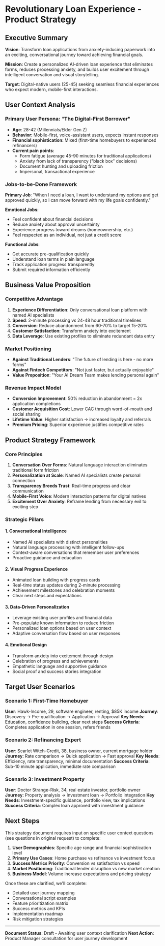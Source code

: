 # Revolutionary Loan Experience - Product Strategy

## Executive Summary

**Vision**: Transform loan applications from anxiety-inducing paperwork into an exciting, conversational journey toward achieving financial goals.

**Mission**: Create a personalized AI-driven loan experience that eliminates forms, reduces processing anxiety, and builds user excitement through intelligent conversation and visual storytelling.

**Target**: Digital-native users (25-45) seeking seamless financial experiences who expect modern, mobile-first interactions.

## User Context Analysis

### Primary User Persona: "The Digital-First Borrower"
- **Age**: 28-42 (Millennials/Elder Gen Z)
- **Behavior**: Mobile-first, voice-assistant users, expects instant responses
- **Financial sophistication**: Mixed (first-time homebuyers to experienced refinancers)
- **Current pain points**:
  - Form fatigue (average 45-90 minutes for traditional applications)
  - Anxiety from lack of transparency ("black box" decisions)
  - Document hunting and uploading friction
  - Impersonal, transactional experience

### Jobs-to-be-Done Framework

**Primary Job**: "When I need a loan, I want to understand my options and get approved quickly, so I can move forward with my life goals confidently."

**Emotional Jobs**:
- Feel confident about financial decisions
- Reduce anxiety about approval uncertainty
- Experience progress toward dreams (homeownership, etc.)
- Feel respected as an individual, not just a credit score

**Functional Jobs**:
- Get accurate pre-qualification quickly
- Understand loan terms in plain language
- Track application progress transparently
- Submit required information efficiently

## Business Value Proposition

### Competitive Advantage
1. **Experience Differentiation**: Only conversational loan platform with named AI specialists
2. **Speed**: 2-minute processing vs 24-48 hour traditional timelines
3. **Conversion**: Reduce abandonment from 60-70% to target 15-20%
4. **Customer Satisfaction**: Transform anxiety into excitement
5. **Data Leverage**: Use existing profiles to eliminate redundant data entry

### Market Positioning
- **Against Traditional Lenders**: "The future of lending is here - no more forms"
- **Against Fintech Competitors**: "Not just faster, but actually enjoyable"
- **Value Proposition**: "Your AI Dream Team makes lending personal again"

### Revenue Impact Model
- **Conversion Improvement**: 50% reduction in abandonment = 2x application completions
- **Customer Acquisition Cost**: Lower CAC through word-of-mouth and social sharing
- **Lifetime Value**: Higher satisfaction → increased loyalty and referrals
- **Premium Pricing**: Superior experience justifies competitive rates

## Product Strategy Framework

### Core Principles
1. **Conversation Over Forms**: Natural language interaction eliminates traditional form friction
2. **Personalization at Scale**: Named AI specialists create personal connection
3. **Transparency Breeds Trust**: Real-time progress and clear communication
4. **Mobile-First Voice**: Modern interaction patterns for digital natives
5. **Excitement Over Anxiety**: Reframe lending from necessary evil to exciting step

### Strategic Pillars

#### 1. Conversational Intelligence
- Named AI specialists with distinct personalities
- Natural language processing with intelligent follow-ups
- Context-aware conversations that remember user preferences
- Proactive guidance and education

#### 2. Visual Progress Experience
- Animated loan building with progress cards
- Real-time status updates during 2-minute processing
- Achievement milestones and celebration moments
- Clear next steps and expectations

#### 3. Data-Driven Personalization
- Leverage existing user profiles and financial data
- Pre-populate known information to reduce friction
- Personalized loan options based on user context
- Adaptive conversation flow based on user responses

#### 4. Emotional Design
- Transform anxiety into excitement through design
- Celebration of progress and achievements
- Empathetic language and supportive guidance
- Social proof and success stories integration

## Target User Scenarios

### Scenario 1: First-Time Homebuyer
**User**: Hawk-Income, 29, software engineer, renting, $85K income
**Journey**: Discovery → Pre-qualification → Application → Approval
**Key Needs**: Education, confidence building, clear next steps
**Success Criteria**: Completes application in one session, refers friends

### Scenario 2: Refinancing Expert
**User**: Scarlet Witch-Credit, 38, business owner, current mortgage holder
**Journey**: Rate comparison → Quick application → Fast approval
**Key Needs**: Efficiency, rate transparency, minimal documentation
**Success Criteria**: Sub-10 minute application, immediate rate comparison

### Scenario 3: Investment Property
**User**: Doctor Strange-Risk, 34, real estate investor, portfolio owner
**Journey**: Property analysis → Investment loan → Portfolio integration
**Key Needs**: Investment-specific guidance, portfolio view, tax implications
**Success Criteria**: Complex loan approved with investment guidance

## Next Steps

This strategy document requires input on specific user context questions (see questions in original request) to complete:

1. **User Demographics**: Specific age range and financial sophistication level
2. **Primary Use Cases**: Home purchase vs refinance vs investment focus
3. **Success Metrics Priority**: Conversion vs satisfaction vs speed
4. **Market Positioning**: Traditional lender disruption vs new market creation
5. **Business Model**: Volume increase expectations and pricing strategy

Once these are clarified, we'll complete:
- Detailed user journey mapping
- Conversational script examples
- Feature prioritization matrix
- Success metrics and KPIs
- Implementation roadmap
- Risk mitigation strategies

---

**Document Status**: Draft - Awaiting user context clarification
**Next Action**: Product Manager consultation for user journey development
